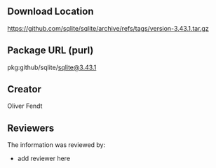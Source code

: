 ## Download Location

https://github.com/sqlite/sqlite/archive/refs/tags/version-3.43.1.tar.gz

## Package URL (purl)

pkg:github/sqlite/sqlite@3.43.1

## Creator

Oliver Fendt

## Reviewers

The information was reviewed by:

* add reviewer here
